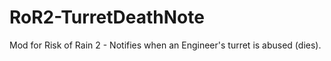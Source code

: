 # RoR2-TurretDeathNote
Mod for Risk of Rain 2 - Notifies when an Engineer's turret is abused (dies).
